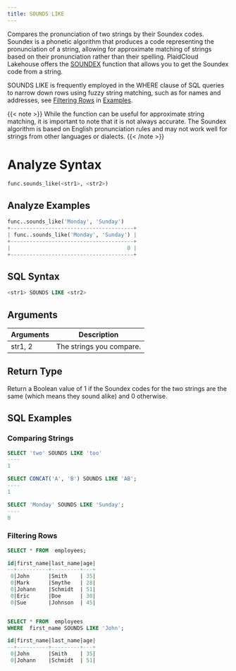 ```yaml
---
title: SOUNDS LIKE
---
```


Compares the pronunciation of two strings by their Soundex codes. Soundex is a phonetic algorithm that produces a code representing the pronunciation of a string, allowing for approximate matching of strings based on their pronunciation rather than their spelling. PlaidCloud Lakehouse offers the [SOUNDEX](soundex) function that allows you to get the Soundex code from a string.

SOUNDS LIKE is frequently employed in the WHERE clause of SQL queries to narrow down rows using fuzzy string matching, such as for names and addresses, see [Filtering Rows](#filtering-rows) in [Examples](#examples).

{{< note >}}
While the function can be useful for approximate string matching, it is important to note that it is not always accurate. The Soundex algorithm is based on English pronunciation rules and may not work well for strings from other languages or dialects. 
{{< /note >}}

# Analyze Syntax

```python
func.sounds_like(<str1>, <str2>)
```

## Analyze Examples
```python
func..sounds_like('Monday', 'Sunday')
+---------------------------------------+
| func..sounds_like('Monday', 'Sunday') |
+---------------------------------------+
|                                     0 |
+---------------------------------------+
```

## SQL Syntax

```sql
<str1> SOUNDS LIKE <str2>
```

## Arguments

| Arguments | Description |
|-----------|-------------|
| str1, 2   | The strings you compare. |

## Return Type

Return a Boolean value of 1 if the Soundex codes for the two strings are the same (which means they sound alike) and 0 otherwise.

## SQL Examples

### Comparing Strings

```sql
SELECT 'two' SOUNDS LIKE 'too'
----
1

SELECT CONCAT('A', 'B') SOUNDS LIKE 'AB';
----
1

SELECT 'Monday' SOUNDS LIKE 'Sunday';
----
0
```

### Filtering Rows

```sql
SELECT * FROM  employees;

id|first_name|last_name|age|
--+----------+---------+---+
 0|John      |Smith    | 35|
 0|Mark      |Smythe   | 28|
 0|Johann    |Schmidt  | 51|
 0|Eric      |Doe      | 30|
 0|Sue       |Johnson  | 45|


SELECT * FROM  employees
WHERE  first_name SOUNDS LIKE 'John';

id|first_name|last_name|age|
--+----------+---------+---+
 0|John      |Smith    | 35|
 0|Johann    |Schmidt  | 51|
```
